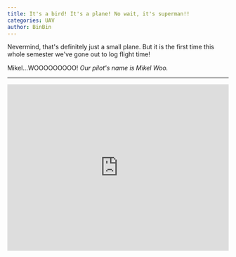 ```yaml
---
title: It's a bird! It's a plane! No wait, it's superman!!
categories: UAV
author: BinBin
---
```


Nevermind, that's definitely just a small plane. But it is the first time this whole semester we've gone out to log flight time!

Mikel...WOOOOOOOOO!
*Our pilot's name is Mikel Woo.*

-----

<div style="position:relative;height:0;padding-bottom:75.0%"><iframe src="https://www.youtube.com/embed/gj9ERmirL_s?ecver=2" width="480" height="360" frameborder="0" style="position:absolute;width:100%;height:100%;left:0" allowfullscreen></iframe></div>